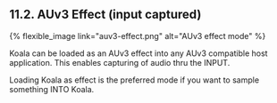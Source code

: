 ---
---

## 11.2. AUv3 Effect (input captured)

{% flexible_image link="auv3-effect.png" alt="AUv3 effect mode" %}

Koala can be loaded as an AUv3 effect into any AUv3 compatible host application. This enables capturing of audio thru the INPUT. 

Loading Koala as effect is the preferred mode if you want to sample something INTO Koala.
